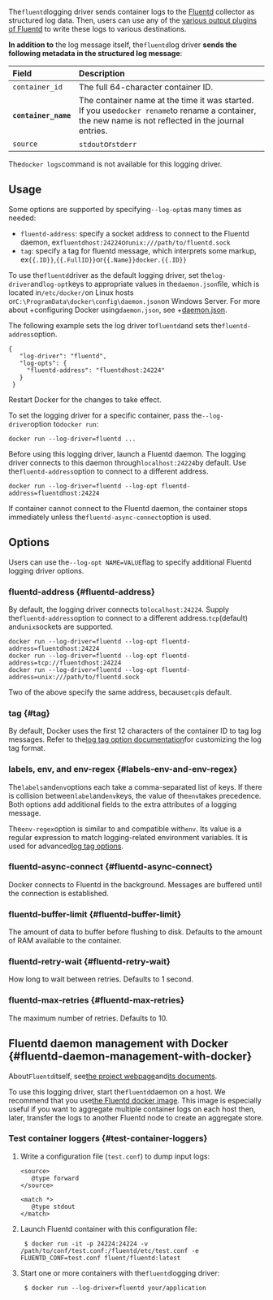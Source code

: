 The`fluentd`logging driver sends container logs to the [Fluentd](http://www.fluentd.org/) collector as structured log data. Then, users can use any of the [various output plugins of Fluentd](http://www.fluentd.org/plugins) to write these logs to various destinations.

**In addition to** the log message itself, the`fluentd`log driver **sends the following metadata in the structured log message**:

| Field | Description |
| :--- | :--- |
| `container_id` | The full 64-character container ID. |
| **`container_name`** | The container name at the time it was started. If you use`docker rename`to rename a container, the new name is not reflected in the journal entries. |
| `source` | `stdout`or`stderr` |

The`docker logs`command is not available for this logging driver.

## Usage

Some options are supported by specifying`--log-opt`as many times as needed:

* `fluentd-address`: specify a socket address to connect to the Fluentd daemon, ex`fluentdhost:24224`or`unix:///path/to/fluentd.sock`
* `tag`: specify a tag for fluentd message, which interprets some markup, ex`{{.ID}}`,`{{.FullID}}`or`{{.Name}}docker.{{.ID}}`

To use the`fluentd`driver as the default logging driver, set the`log-driver`and`log-opt`keys to appropriate values in the`daemon.json`file, which is located in`/etc/docker/`on Linux hosts or`C:\ProgramData\docker\config\daemon.json`on Windows Server. For more about +configuring Docker using`daemon.json`, see +[daemon.json](https://docs.docker.com/engine/reference/commandline/dockerd/#daemon-configuration-file).

The following example sets the log driver to`fluentd`and sets the`fluentd-address`option.

```
{
   "log-driver": "fluentd",
   "log-opts": {
     "fluentd-address": "fluentdhost:24224"
   }
 }
```

Restart Docker for the changes to take effect.

To set the logging driver for a specific container, pass the`--log-driver`option to`docker run`:

```
docker run --log-driver=fluentd ...
```

Before using this logging driver, launch a Fluentd daemon. The logging driver connects to this daemon through`localhost:24224`by default. Use the`fluentd-address`option to connect to a different address.

```
docker run --log-driver=fluentd --log-opt fluentd-address=fluentdhost:24224
```

If container cannot connect to the Fluentd daemon, the container stops immediately unless the`fluentd-async-connect`option is used.

## Options

Users can use the`--log-opt NAME=VALUE`flag to specify additional Fluentd logging driver options.

### fluentd-address {#fluentd-address}

By default, the logging driver connects to`localhost:24224`. Supply the`fluentd-address`option to connect to a different address.`tcp`\(default\) and`unix`sockets are supported.

```
docker run --log-driver=fluentd --log-opt fluentd-address=fluentdhost:24224
docker run --log-driver=fluentd --log-opt fluentd-address=tcp://fluentdhost:24224
docker run --log-driver=fluentd --log-opt fluentd-address=unix:///path/to/fluentd.sock
```

Two of the above specify the same address, because`tcp`is default.

### tag {#tag}

By default, Docker uses the first 12 characters of the container ID to tag log messages. Refer to the[log tag option documentation](https://docs.docker.com/engine/admin/logging/log_tags/)for customizing the log tag format.

### labels, env, and env-regex {#labels-env-and-env-regex}

The`labels`and`env`options each take a comma-separated list of keys. If there is collision between`label`and`env`keys, the value of the`env`takes precedence. Both options add additional fields to the extra attributes of a logging message.

The`env-regex`option is similar to and compatible with`env`. Its value is a regular expression to match logging-related environment variables. It is used for advanced[log tag options](https://docs.docker.com/engine/admin/logging/log_tags/).

### fluentd-async-connect {#fluentd-async-connect}

Docker connects to Fluentd in the background. Messages are buffered until the connection is established.

### fluentd-buffer-limit {#fluentd-buffer-limit}

The amount of data to buffer before flushing to disk. Defaults to the amount of RAM available to the container.

### fluentd-retry-wait {#fluentd-retry-wait}

How long to wait between retries. Defaults to 1 second.

### fluentd-max-retries {#fluentd-max-retries}

The maximum number of retries. Defaults to 10.

## Fluentd daemon management with Docker {#fluentd-daemon-management-with-docker}

About`Fluentd`itself, see[the project webpage](http://www.fluentd.org/)and[its documents](http://docs.fluentd.org/).

To use this logging driver, start the`fluentd`daemon on a host. We recommend that you use[the Fluentd docker image](https://hub.docker.com/r/fluent/fluentd/). This image is especially useful if you want to aggregate multiple container logs on each host then, later, transfer the logs to another Fluentd node to create an aggregate store.

### Test container loggers {#test-container-loggers}

1. Write a configuration file \(`test.conf`\) to dump input logs:

   ```
   <source>
      @type forward
   </source>

   <match *>
      @type stdout
   </match>
   ```

2. Launch Fluentd container with this configuration file:

   ```
    $ docker run -it -p 24224:24224 -v /path/to/conf/test.conf:/fluentd/etc/test.conf -e FLUENTD_CONF=test.conf fluent/fluentd:latest
   ```

3. Start one or more containers with the`fluentd`logging driver:

   ```
    $ docker run --log-driver=fluentd your/application
   ```



